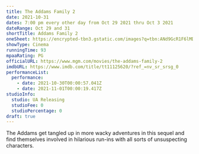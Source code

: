 ```yaml
---
title: The Addams Family 2
date: 2021-10-31
dates: 7:00 pm every other day from Oct 29 2021 thru Oct 3 2021
dateRange: Oct 29 and 31
shortTitle: Addams Family 2
oneSheet: https://encrypted-tbn3.gstatic.com/images?q=tbn:ANd9GcR1F6lMDDoZjESJZFalH0I8t_gQPnbem8-jGYxYLJFHj-DfgQwq
showType: Cinema
runningTime: 93
mpaaRating: PG
officialURL: https://www.mgm.com/movies/the-addams-family-2
imdbURL: https://www.imdb.com/title/tt11125620/?ref_=nv_sr_srsg_0
performanceList:
  performance:
    - date: 2021-10-30T00:00:57.041Z
    - date: 2021-11-01T00:00:19.417Z
studioInfo:
  studio: UA Releasing
  studioFee: 0
  studioPercentage: 0
draft: true
---
```

The Addams get tangled up in more wacky adventures in this sequel and find themselves involved in hilarious run-ins with all sorts of unsuspecting characters.